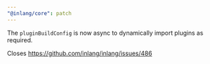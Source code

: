 ```yaml
---
"@inlang/core": patch
---
```


The `pluginBuildConfig` is now async to dynamically import plugins as required.

Closes https://github.com/inlang/inlang/issues/486
